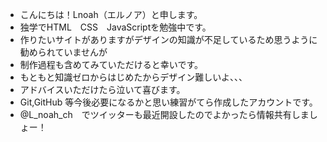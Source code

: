- こんにちは！Lnoah（エルノア）と申します。
- 独学でHTML　CSS　JavaScriptを勉強中です。
- 作りたいサイトがありますがデザインの知識が不足しているため思うように勧められていませんが
- 制作過程も含めてみていただけると幸いです。
- もともと知識ゼロからはじめたからデザイン難しいよ、、、
- アドバイスいただけたら泣いて喜びます。
- Git,GitHub 等今後必要になるかと思い練習がてら作成したアカウントです。
- @L_noah_ch　でツイッターも最近開設したのでよかったら情報共有しましょー！

<!---
L-noah/L-noah is a ✨ special ✨ repository because its `README.md` (this file) appears on your GitHub profile.
You can click the Preview link to take a look at your changes.
--->

